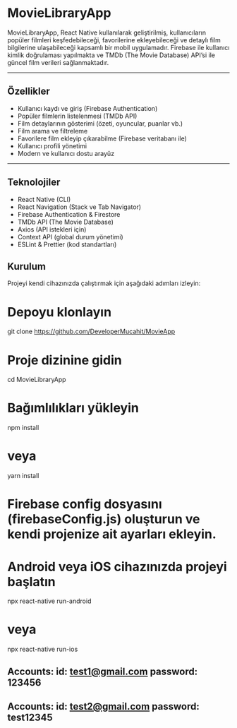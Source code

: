 # MovieLibraryApp

MovieLibraryApp, React Native kullanılarak geliştirilmiş, kullanıcıların popüler filmleri keşfedebileceği, favorilerine ekleyebileceği ve detaylı film bilgilerine ulaşabileceği kapsamlı bir mobil uygulamadır. Firebase ile kullanıcı kimlik doğrulaması yapılmakta ve TMDb (The Movie Database) API’si ile güncel film verileri sağlanmaktadır.

---

## Özellikler

- Kullanıcı kaydı ve giriş (Firebase Authentication)  
- Popüler filmlerin listelenmesi (TMDb API)  
- Film detaylarının gösterimi (özeti, oyuncular, puanlar vb.)  
- Film arama ve filtreleme  
- Favorilere film ekleyip çıkarabilme (Firebase veritabanı ile)  
- Kullanıcı profili yönetimi  
- Modern ve kullanıcı dostu arayüz  

---

## Teknolojiler

- React Native (CLI)  
- React Navigation (Stack ve Tab Navigator)  
- Firebase Authentication & Firestore  
- TMDb API (The Movie Database)  
- Axios (API istekleri için)  
- Context API (global durum yönetimi)  
- ESLint & Prettier (kod standartları)  

## Kurulum
Projeyi kendi cihazınızda çalıştırmak için aşağıdaki adımları izleyin:


# Depoyu klonlayın
git clone https://github.com/DeveloperMucahit/MovieApp

# Proje dizinine gidin
cd MovieLibraryApp

# Bağımlılıkları yükleyin
npm install
# veya
yarn install

# Firebase config dosyasını (firebaseConfig.js) oluşturun ve kendi projenize ait ayarları ekleyin.

# Android veya iOS cihazınızda projeyi başlatın
npx react-native run-android
# veya
npx react-native run-ios


## Accounts:   id: test1@gmail.com password: 123456
## Accounts:   id: test2@gmail.com password: test12345

